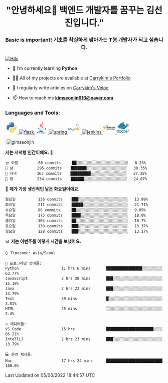 <h1 align="center">"안녕하세요👋 백엔드 개발자를 꿈꾸는 김선진입니다."</h1>
<h3 align="center">Basic is important! 기초를 착실하게 쌓아가는 T형 개발자가 되고 싶습니다.</h3>

[![Hits](https://hits.seeyoufarm.com/api/count/incr/badge.svg?url=https%3A%2F%2Fgithub.com%2Fgimseonjin&count_bg=%2318BFE5&title_bg=%23555555&icon=ko-fi.svg&icon_color=%23E7E7E7&title=hits&edge_flat=false)](https://hits.seeyoufarm.com)

- 🌱 I’m currently learning **Python**

- 👨‍💻 All of my projects are available at [Carrykim's Portfolio](https://elderly-gruyere-ed2.notion.site/0-a2fe0ade7c354a749153cd7544fbd685)

- 📝 I regularly write articles on [Carrykim's Velog](https://velog.io/@carrykim)

- 📫 How to reach me **kimseonjin616@naver.com**

<p align="left">
</p>

<h3 align="left">Languages and Tools:</h3>
<p align="left"> <a href="https://www.python.org" target="_blank" rel="noreferrer"> <img src="https://raw.githubusercontent.com/devicons/devicon/master/icons/python/python-original.svg" alt="python" width="40" height="40"/> </a> <a href="https://flask.palletsprojects.com/" target="_blank" rel="noreferrer"> <img src="https://www.vectorlogo.zone/logos/pocoo_flask/pocoo_flask-icon.svg" alt="flask" width="40" height="40"/> </a> <a href="https://www.java.com" target="_blank" rel="noreferrer"> <img src="https://raw.githubusercontent.com/devicons/devicon/master/icons/java/java-original.svg" alt="java" width="40" height="40"/> </a>  <a href="https://spring.io/" target="_blank" rel="noreferrer"> <img src="https://www.vectorlogo.zone/logos/springio/springio-icon.svg" alt="spring" width="40" height="40"/> </a> <a href="https://www.mysql.com/" target="_blank" rel="noreferrer"> <img src="https://raw.githubusercontent.com/devicons/devicon/master/icons/mysql/mysql-original-wordmark.svg" alt="mysql" width="40" height="40"/> </a> <a href="https://www.jenkins.io" target="_blank" rel="noreferrer"> <img src="https://www.vectorlogo.zone/logos/jenkins/jenkins-icon.svg" alt="jenkins" width="40" height="40"/> </a>  <a href="https://aws.amazon.com" target="_blank" rel="noreferrer"> <img src="https://raw.githubusercontent.com/devicons/devicon/master/icons/amazonwebservices/amazonwebservices-original-wordmark.svg" alt="aws" width="40" height="40"/> </a> <a href="https://www.docker.com/" target="_blank" rel="noreferrer"> <img src="https://raw.githubusercontent.com/devicons/devicon/master/icons/docker/docker-original-wordmark.svg" alt="docker" width="40" height="40"/> </a>   </p>


<p>&nbsp;<img align="center" src="https://github-readme-stats.vercel.app/api?username=gimseonjin&show_icons=true&locale=en" alt="gimseonjin" /></p>



<!--START_SECTION:waka-->
**저는 저녁형 인간이에요. 🦉** 

```text
🌞 아침         80 commits     ██░░░░░░░░░░░░░░░░░░░░░░░   8.23% 
🌆 낮　         295 commits    ███████░░░░░░░░░░░░░░░░░░   30.35% 
🌃 저녁         363 commits    █████████░░░░░░░░░░░░░░░░   37.35% 
🌙 밤　         234 commits    ██████░░░░░░░░░░░░░░░░░░░   24.07%

```
📅 **제가 가장 생산적인 날은 화요일이에요.** 

```text
월요일          136 commits    ███░░░░░░░░░░░░░░░░░░░░░░   13.99% 
화요일          211 commits    █████░░░░░░░░░░░░░░░░░░░░   21.71% 
수요일          88 commits     ██░░░░░░░░░░░░░░░░░░░░░░░   9.05% 
목요일          175 commits    ████░░░░░░░░░░░░░░░░░░░░░   18.0% 
금요일          104 commits    ██░░░░░░░░░░░░░░░░░░░░░░░   10.7% 
토요일          130 commits    ███░░░░░░░░░░░░░░░░░░░░░░   13.37% 
일요일          128 commits    ███░░░░░░░░░░░░░░░░░░░░░░   13.17%

```


📊 **저는 이번주를 이렇게 시간을 보냈어요.** 

```text
⌚︎ Timezone: Asia/Seoul

💬 프로그래밍 언어들: 
Python                   11 hrs 6 mins       ████████████████░░░░░░░░░   63.77% 
JavaScript               2 hrs 38 mins       ███░░░░░░░░░░░░░░░░░░░░░░   15.18% 
Java                     2 hrs 23 mins       ███░░░░░░░░░░░░░░░░░░░░░░   13.79% 
Text                     39 mins             █░░░░░░░░░░░░░░░░░░░░░░░░   3.81% 
HTML                     25 mins             ░░░░░░░░░░░░░░░░░░░░░░░░░   2.4%

🔥 에디터들: 
VS Code                  15 hrs              █████████████████████░░░░   86.21% 
IntelliJ                 2 hrs 23 mins       ███░░░░░░░░░░░░░░░░░░░░░░   13.79%

💻 운영 체제들: 
Mac                      17 hrs 24 mins      █████████████████████████   100.0%

```


 Last Updated on 05/06/2022 18:44:57 UTC
<!--END_SECTION:waka-->
